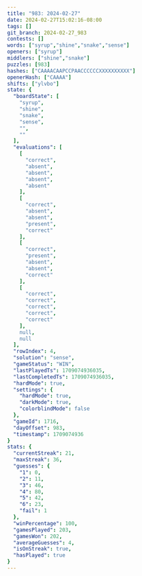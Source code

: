 ```yaml
---
title: "983: 2024-02-27"
date: 2024-02-27T15:02:16-08:00
tags: []
git_branch: 2024-02-27_983
contests: []
words: ["syrup","shine","snake","sense"]
openers: ["syrup"]
middlers: ["shine","snake"]
puzzles: [983]
hashes: ["CAAAACAAPCCPAACCCCCCXXXXXXXXXX"]
openerHash: ["CAAAA"]
shifts: ["ylvbo"]
state: {
  "boardState": [
    "syrup",
    "shine",
    "snake",
    "sense",
    "",
    ""
  ],
  "evaluations": [
    [
      "correct",
      "absent",
      "absent",
      "absent",
      "absent"
    ],
    [
      "correct",
      "absent",
      "absent",
      "present",
      "correct"
    ],
    [
      "correct",
      "present",
      "absent",
      "absent",
      "correct"
    ],
    [
      "correct",
      "correct",
      "correct",
      "correct",
      "correct"
    ],
    null,
    null
  ],
  "rowIndex": 4,
  "solution": "sense",
  "gameStatus": "WIN",
  "lastPlayedTs": 1709074936035,
  "lastCompletedTs": 1709074936035,
  "hardMode": true,
  "settings": {
    "hardMode": true,
    "darkMode": true,
    "colorblindMode": false
  },
  "gameId": 1716,
  "dayOffset": 983,
  "timestamp": 1709074936
}
stats: {
  "currentStreak": 21,
  "maxStreak": 36,
  "guesses": {
    "1": 0,
    "2": 11,
    "3": 46,
    "4": 80,
    "5": 42,
    "6": 23,
    "fail": 1
  },
  "winPercentage": 100,
  "gamesPlayed": 203,
  "gamesWon": 202,
  "averageGuesses": 4,
  "isOnStreak": true,
  "hasPlayed": true
}
---
```

<!-- more -->
